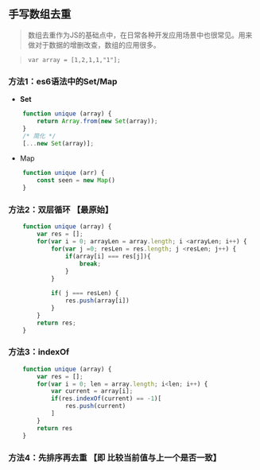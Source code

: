 ## 手写数组去重

> 数组去重作为JS的基础点中，在日常各种开发应用场景中也很常见。用来做对于数据的增删改查，数组的应用很多。

> ``` var array = [1,2,1,1,"1"]; ```

### 方法1：es6语法中的Set/Map

- **Set**

``` javascript
    function unique (array) {
        return Array.from(new Set(array));
    }
    /* 简化 */
    [...new Set(array)];
```
- Map

``` javascript
    function unique (arr) {
        const seen = new Map()
    }
```

### 方法2：双层循环 【最原始】

``` javascript
    function unique (array) {
        var res = [];
        for(var i = 0; arrayLen = array.length; i <arrayLen; i++) {
            for(var j =0; resLen = res.length; j <resLen; j++) {
                if(array[i] === res[j]){
                    break;
                }
            }
        
            if( j === resLen) {
                res.push(array[i])
            }
        }
        return res;
    }
```

### 方法3：indexOf

``` javascript
    function unique (array) {
        var res = [];   
        for(var i = 0; len = array.length; i<len; i++) {
            var current = array[i];
            if(res.indexOf(current) == -1)[
                res.push(current)
            ]
        }
        return res                     
    }
```

### 方法4：先排序再去重 【即 比较当前值与上一个是否一致】

``` javascript

```






















